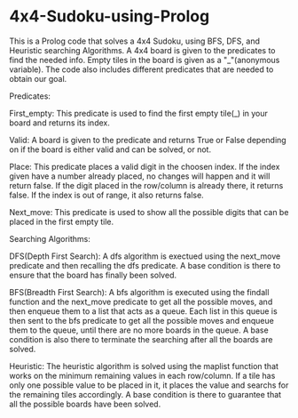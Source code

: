 # 4x4-Sudoku-using-Prolog
This is a Prolog code that solves a 4x4 Sudoku, using BFS, DFS, and Heuristic searching Algorithms. A 4x4 board is given to the predicates to find the needed info. Empty tiles in the board is given as a "_"(anonymous variable).  The code also includes different predicates that are needed to obtain our goal.

Predicates:

  First_empty:
  This predicate is used to find the first empty tile(_) in your board and returns its index.
  
  Valid:
  A board is given to the predicate and returns True or False depending on if the board is either valid and can be solved, or not.
  
  Place:
  This predicate places a valid digit in the choosen index. If the index given have a number already placed, no changes will happen and it will return false. If the digit placed in the row/column is already there, it returns false. If the index is out of range, it also returns false.
  
  Next_move:
  This predicate is used to show all the possible digits that can be placed in the first empty tile.
  
Searching Algorithms:

  DFS(Depth First Search):
  A dfs algorithm is exectued using the next_move predicate and then recalling the dfs predicate. A base condition is there to ensure that the board has finally been solved.
  
  BFS(Breadth First Search):
  A bfs algorithm is executed using the findall function and the next_move predicate to get all the possible moves, and then enqueue them to a list that acts as a queue. Each list in this queue is then sent to the bfs predicate to get all the possible moves and enqueue them to the queue, until there are no more boards in the queue. A base condition is also there to terminate the searching after all the boards are solved.
  
  Heuristic: 
  The heuristic algorithm is solved using the maplist function that works on the minimum remaining values in each row/column. If a tile has only one possible value to be placed in it, it places the value and searchs for the remaining tiles accordingly. A base condition is there to guarantee that all the possible boards have been solved.
